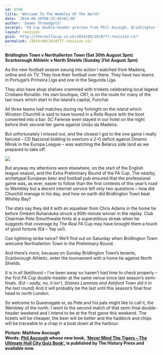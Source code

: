 ```yaml
---
id: 8798
title: 'Welcome To The Wembley Of The North'
date: '2014-08-29T08:32:45+01:00'
author: 'Damon Threadgold'
excerpt: 'FA Cup double-header preview from Phil Ascough. Bridlington Town v Northallerton and Scarborough Athletic v North Shields'
layout: revision
guid: 'http://therealfacup.co.uk/2014/08/29/8777-revision-v1/'
permalink: /2014/08/29/8777-revision-v1/
---
```


**Bridlington Town v Northallerton Town (Sat 30th August 3pm)**  
 **Scarborough Athletic v North Shields (Sunday 31st August 3pm)**

As the new football season swung into action I watched from Madeira, online and on TV. They love their football over there. They have two teams in Portugal’s Primeira Liga and one in the Segunda Liga.

They also have shop shelves crammed with trinkets celebrating local legend Cristiano Ronaldo. His own boutique, CR7, is on the route for many of the taxi tours which start in the island’s capital, Funchal.

All three teams had matches during my fortnight on the island which Winston Churchill is said to have toured in a Rolls Royce with the boot converted into a bar. SC Farense even stayed in our hotel on the night before their second tier game against União da Madeira.

But unfortunately I missed out, and the closest I got to the one game I really fancied – CD Nacional bidding to overturn a 2–0 deficit against Dinamo Minsk in the Europa League – was watching the Belarus side land as we prepared to take off.

![](https://lh5.googleusercontent.com/-rWeAFlQneFk/U_78cbh94RI/AAAAAAAAEpU/64ruOvi4rhI/w807-h536-no/_MG_2084_3.JPG)

But anyway my attentions were elsewhere, on the start of the English league season, and the Extra Preliminary Round of the FA Cup. The nearby, archetypal European beer and football pub ensured that the professional game was, as ever, easier to follow than the first contests of this year’s road to Wembley but a decent internet service left only two questions – how did Churchill manage in his day, and how on earth did Bridlington Town beat Whitley Bay?

The stats say they did it with an equaliser from Chris Adams in the home tie before Ombeni Ruhanduka struck a 90th minute winner in the replay. Club Chairman Pete Smurthwaite hints at a superstitious streak when he suggests that coverage by The Real FA Cup may have brought them a touch of good fortune (Ed – Yay us!).

Can lightning strike twice? We’ll find out on Saturday when Bridlington Town welcome Northallerton Town in the Preliminary Round.

And there’s more, because on Sunday Bridlington Town’s tenants, Scarborough Athletic, enter the tournament with a home tie against North Shields.

It is in all likelihood – I’ve been away so haven’t had time to check properly – the first FA Cup double-header at the same venue since last season’s semi-finals. *(Ed – sadly, no, it isn’t, Staines Lammas and Ashford Town did it in the last round)* And it will probably be the last until this season’s final four head to north London.

So welcome to Queensgate or, as Pete and his pals might like to call it, the Wembley of the north. I went to the second match of that semi-final double-header weekend and I intend to be at the first game this weekend. The tickets will be cheaper, the beer will be better and the haddock and chips will be traceable to a chap in a boat down at the harbour.

**Picture: Matthew Ascough**  
**Words: [Phil Ascough](https://twitter.com/audaciouschip) whose new book, [‘Never Mind The Tigers – The Ultimate Hull City Quiz Book’](http://www.amazon.co.uk/Never-Mind-Tigers-Ultimate-Hull/dp/0752497642), is published by The History Press and available now.**